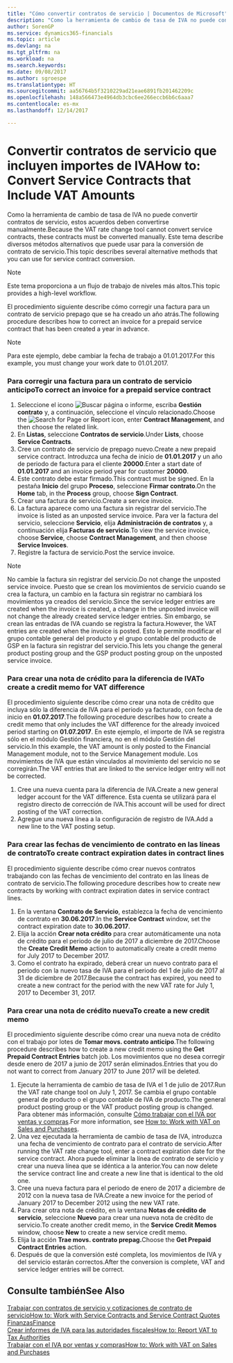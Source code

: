 ```yaml
---
title: "Cómo convertir contratos de servicio | Documentos de Microsoft"
description: "Como la herramienta de cambio de tasa de IVA no puede convertir contratos de servicio, estos acuerdos deben convertirse manualmente. Este tema describe diversos métodos alternativos que puede usar para la conversión de contrato de servicio."
author: SorenGP
ms.service: dynamics365-financials
ms.topic: article
ms.devlang: na
ms.tgt_pltfrm: na
ms.workload: na
ms.search.keywords: 
ms.date: 09/08/2017
ms.author: sgroespe
ms.translationtype: HT
ms.sourcegitcommit: aa56764b5f3210229ad21eae6891fb201462209c
ms.openlocfilehash: 148a566473e4964db3cbc6ee266eccb6b6c6aaa7
ms.contentlocale: es-mx
ms.lasthandoff: 12/14/2017

---
```

# <a name="how-to-convert-service-contracts-that-include-vat-amounts"></a><span data-ttu-id="b27a9-104">Convertir contratos de servicio que incluyen importes de IVA</span><span class="sxs-lookup"><span data-stu-id="b27a9-104">How to: Convert Service Contracts that Include VAT Amounts</span></span>
<span data-ttu-id="b27a9-105">Como la herramienta de cambio de tasa de IVA no puede convertir contratos de servicio, estos acuerdos deben convertirse manualmente.</span><span class="sxs-lookup"><span data-stu-id="b27a9-105">Because the VAT rate change tool cannot convert service contracts, these contracts must be converted manually.</span></span> <span data-ttu-id="b27a9-106">Este tema describe diversos métodos alternativos que puede usar para la conversión de contrato de servicio.</span><span class="sxs-lookup"><span data-stu-id="b27a9-106">This topic describes several alternative methods that you can use for service contract conversion.</span></span>  

> [!NOTE]  
>  <span data-ttu-id="b27a9-107">Este tema proporciona a un flujo de trabajo de niveles más altos.</span><span class="sxs-lookup"><span data-stu-id="b27a9-107">This topic provides a high-level workflow.</span></span>  

 <span data-ttu-id="b27a9-108">El procedimiento siguiente describe cómo corregir una factura para un contrato de servicio prepago que se ha creado un año atrás.</span><span class="sxs-lookup"><span data-stu-id="b27a9-108">The following procedure describes how to correct an invoice for a prepaid service contract that has been created a year in advance.</span></span>  

> [!NOTE]  
>  <span data-ttu-id="b27a9-109">Para este ejemplo, debe cambiar la fecha de trabajo a 01.01.2017.</span><span class="sxs-lookup"><span data-stu-id="b27a9-109">For this example, you must change your work date to 01.01.2017.</span></span>  

### <a name="to-correct-an-invoice-for-a-prepaid-service-contract"></a><span data-ttu-id="b27a9-110">Para corregir una factura para un contrato de servicio anticipo</span><span class="sxs-lookup"><span data-stu-id="b27a9-110">To correct an invoice for a prepaid service contract</span></span>  
1. <span data-ttu-id="b27a9-111">Seleccione el icono ![Buscar página o informe](media/ui-search/search_small.png "icono Buscar página o informe"), escriba **Gestión contrato** y, a continuación, seleccione el vínculo relacionado.</span><span class="sxs-lookup"><span data-stu-id="b27a9-111">Choose the ![Search for Page or Report](media/ui-search/search_small.png "Search for Page or Report icon") icon, enter **Contract Management**, and then choose the related link.</span></span>  
2. <span data-ttu-id="b27a9-112">En **Listas**, seleccione **Contratos de servicio**.</span><span class="sxs-lookup"><span data-stu-id="b27a9-112">Under **Lists**, choose **Service Contracts**.</span></span>  
3. <span data-ttu-id="b27a9-113">Cree un contrato de servicio de prepago nuevo.</span><span class="sxs-lookup"><span data-stu-id="b27a9-113">Create a new prepaid service contract.</span></span> <span data-ttu-id="b27a9-114">Introduzca una fecha de inicio de **01.01.2017** y un año de periodo de factura para el cliente **20000**.</span><span class="sxs-lookup"><span data-stu-id="b27a9-114">Enter a start date of **01.01.2017** and an invoice period year for customer **20000**.</span></span>  
4. <span data-ttu-id="b27a9-115">Este contrato debe estar firmado.</span><span class="sxs-lookup"><span data-stu-id="b27a9-115">This contract must be signed.</span></span> <span data-ttu-id="b27a9-116">En la pestaña **Inicio** del grupo **Proceso**, seleccione **Firmar contrato**.</span><span class="sxs-lookup"><span data-stu-id="b27a9-116">On the **Home** tab, in the **Process** group, choose **Sign Contract**.</span></span>  
5. <span data-ttu-id="b27a9-117">Crear una factura de servicio.</span><span class="sxs-lookup"><span data-stu-id="b27a9-117">Create a service invoice.</span></span>
6. <span data-ttu-id="b27a9-118">La factura aparece como una factura sin registrar del servicio.</span><span class="sxs-lookup"><span data-stu-id="b27a9-118">The invoice is listed as an unposted service invoice.</span></span> <span data-ttu-id="b27a9-119">Para ver la factura del servicio, seleccione **Servicio**, elija **Administración de contratos** y, a continuación elija **Facturas de servicio**.</span><span class="sxs-lookup"><span data-stu-id="b27a9-119">To view the service invoice, choose **Service**, choose **Contract Management**, and then choose **Service Invoices**.</span></span>  
7. <span data-ttu-id="b27a9-120">Registre la factura de servicio.</span><span class="sxs-lookup"><span data-stu-id="b27a9-120">Post the service invoice.</span></span>  

> [!NOTE]  
>  <span data-ttu-id="b27a9-121">No cambie la factura sin registrar del servicio.</span><span class="sxs-lookup"><span data-stu-id="b27a9-121">Do not change the unposted service invoice.</span></span> <span data-ttu-id="b27a9-122">Puesto que se crean los movimientos de servicio cuando se crea la factura, un cambio en la factura sin registrar no cambiará los movimientos ya creados del servicio.</span><span class="sxs-lookup"><span data-stu-id="b27a9-122">Since the service ledger entries are created when the invoice is created, a change in the unposted invoice will not change the already created service ledger entries.</span></span> <span data-ttu-id="b27a9-123">Sin embargo, se crean las entradas de IVA cuando se registra la factura.</span><span class="sxs-lookup"><span data-stu-id="b27a9-123">However, the VAT entries are created when the invoice is posted.</span></span> <span data-ttu-id="b27a9-124">Esto le permite modificar el grupo contable general del producto y el grupo contable del producto de GSP en la factura sin registrar del servicio.</span><span class="sxs-lookup"><span data-stu-id="b27a9-124">This lets you change the general product posting group and the GSP product posting group on the unposted service invoice.</span></span>  

### <a name="to-create-a-credit-memo-for-vat-difference"></a><span data-ttu-id="b27a9-125">Para crear una nota de crédito para la diferencia de IVA</span><span class="sxs-lookup"><span data-stu-id="b27a9-125">To create a credit memo for VAT difference</span></span>  
<span data-ttu-id="b27a9-126">El procedimiento siguiente describe cómo crear una nota de crédito que incluya sólo la diferencia de IVA para el periodo ya facturado, con fecha de inicio en **01.07.2017**.</span><span class="sxs-lookup"><span data-stu-id="b27a9-126">The following procedure describes how to create a credit memo that only includes the VAT difference for the already invoiced period starting on **01.07.2017**.</span></span> <span data-ttu-id="b27a9-127">En este ejemplo, el importe de IVA se registra sólo en el módulo Gestión financiera, no en el módulo Gestión del servicio.</span><span class="sxs-lookup"><span data-stu-id="b27a9-127">In this example, the VAT amount is only posted to the Financial Management module, not to the Service Management module.</span></span> <span data-ttu-id="b27a9-128">Los movimientos de IVA que están vinculados al movimiento del servicio no se corregirán.</span><span class="sxs-lookup"><span data-stu-id="b27a9-128">The VAT entries that are linked to the service ledger entry will not be corrected.</span></span>  

1. <span data-ttu-id="b27a9-129">Cree una nueva cuenta para la diferencia de IVA.</span><span class="sxs-lookup"><span data-stu-id="b27a9-129">Create a new general ledger account for the VAT difference.</span></span> <span data-ttu-id="b27a9-130">Esta cuenta se utilizará para el registro directo de corrección de IVA.</span><span class="sxs-lookup"><span data-stu-id="b27a9-130">This account will be used for direct posting of the VAT correction.</span></span>  
2. <span data-ttu-id="b27a9-131">Agregue una nueva línea a la configuración de registro de IVA.</span><span class="sxs-lookup"><span data-stu-id="b27a9-131">Add a new line to the VAT posting setup.</span></span>  

### <a name="to-create-contract-expiration-dates-in-contract-lines"></a><span data-ttu-id="b27a9-132">Para crear las fechas de vencimiento de contrato en las líneas de contrato</span><span class="sxs-lookup"><span data-stu-id="b27a9-132">To create contract expiration dates in contract lines</span></span>  
<span data-ttu-id="b27a9-133">El procedimiento siguiente describe cómo crear nuevos contratos trabajando con las fechas de vencimiento del contrato en las líneas de contrato de servicio.</span><span class="sxs-lookup"><span data-stu-id="b27a9-133">The following procedure describes how to create new contracts by working with contract expiration dates in service contract lines.</span></span>  

1. <span data-ttu-id="b27a9-134">En la ventana **Contrato de Servicio**, establezca la fecha de vencimiento de contrato en **30.06.2017**.</span><span class="sxs-lookup"><span data-stu-id="b27a9-134">In the **Service Contract** window, set the contract expiration date to **30.06.2017**.</span></span>  
2. <span data-ttu-id="b27a9-135">Elija la acción **Crear nota crédito** para crear automáticamente una nota de crédito para el periodo de julio de 2017 a diciembre de 2017.</span><span class="sxs-lookup"><span data-stu-id="b27a9-135">Choose the **Create Credit Memo** action to automatically create a credit memo for July 2017 to December 2017.</span></span>  
3. <span data-ttu-id="b27a9-136">Como el contrato ha expirado, deberá crear un nuevo contrato para el periodo con la nuevo tasa de IVA para el periodo del 1 de julio de 2017 al 31 de diciembre de 2017.</span><span class="sxs-lookup"><span data-stu-id="b27a9-136">Because the contract has expired, you need to create a new contract for the period with the new VAT rate for July 1, 2017 to December 31, 2017.</span></span>  

### <a name="to-create-a-new-credit-memo"></a><span data-ttu-id="b27a9-137">Para crear una nota de crédito nueva</span><span class="sxs-lookup"><span data-stu-id="b27a9-137">To create a new credit memo</span></span>  
<span data-ttu-id="b27a9-138">El procedimiento siguiente describe cómo crear una nueva nota de crédito con el trabajo por lotes de **Tomar movs. contrato anticipo**.</span><span class="sxs-lookup"><span data-stu-id="b27a9-138">The following procedure describes how to create a new credit memo using the **Get Prepaid Contract Entries** batch job.</span></span> <span data-ttu-id="b27a9-139">Los movimientos que no desea corregir desde enero de 2017 a junio de 2017 serán eliminados.</span><span class="sxs-lookup"><span data-stu-id="b27a9-139">Entries that you do not want to correct from January 2017 to June 2017 will be deleted.</span></span>  

1. <span data-ttu-id="b27a9-140">Ejecute la herramienta de cambio de tasa de IVA el 1 de julio de 2017.</span><span class="sxs-lookup"><span data-stu-id="b27a9-140">Run the VAT rate change tool on July 1, 2017.</span></span> <span data-ttu-id="b27a9-141">Se cambia el grupo contable general de producto o el grupo contable de IVA de producto.</span><span class="sxs-lookup"><span data-stu-id="b27a9-141">The general product posting group or the VAT product posting group is changed.</span></span> <span data-ttu-id="b27a9-142">Para obtener más información, consulte [Cómo trabajar con el IVA por ventas y compras](finance-work-with-vat.md).</span><span class="sxs-lookup"><span data-stu-id="b27a9-142">For more information, see [How to: Work with VAT on Sales and Purchases](finance-work-with-vat.md).</span></span>  
2. <span data-ttu-id="b27a9-143">Una vez ejecutada la herramienta de cambio de tasa de IVA, introduzca una fecha de vencimiento de contrato para el contrato de servicio.</span><span class="sxs-lookup"><span data-stu-id="b27a9-143">After running the VAT rate change tool, enter a contract expiration date for the service contract.</span></span> <span data-ttu-id="b27a9-144">Ahora puede eliminar la línea de contrato de servicio y crear una nueva línea que se idéntica a la anterior.</span><span class="sxs-lookup"><span data-stu-id="b27a9-144">You can now delete the service contract line and create a new line that is identical to the old one.</span></span>  
3. <span data-ttu-id="b27a9-145">Cree una nueva factura para el periodo de enero de 2017 a diciembre de 2012 con la nueva tasa de IVA.</span><span class="sxs-lookup"><span data-stu-id="b27a9-145">Create a new invoice for the period of January 2017 to December 2012 using the new VAT rate.</span></span>  
4. <span data-ttu-id="b27a9-146">Para crear otra nota de crédito, en la ventana **Notas de crédito de servicio**, seleccione **Nuevo** para crear una nueva nota de crédito de servicio.</span><span class="sxs-lookup"><span data-stu-id="b27a9-146">To create another credit memo, in the **Service Credit Memos** window, choose **New** to create a new service credit memo.</span></span>  
5. <span data-ttu-id="b27a9-147">Elija la acción **Trae movs. contrato prepag.**</span><span class="sxs-lookup"><span data-stu-id="b27a9-147">Choose the **Get Prepaid Contract Entries** action.</span></span>  
6. <span data-ttu-id="b27a9-148">Después de que la conversión esté completa, los movimientos de IVA y del servicio estarán correctos.</span><span class="sxs-lookup"><span data-stu-id="b27a9-148">After the conversion is complete, VAT and service ledger entries will be correct.</span></span>  

## <a name="see-also"></a><span data-ttu-id="b27a9-149">Consulte también</span><span class="sxs-lookup"><span data-stu-id="b27a9-149">See Also</span></span>  
[<span data-ttu-id="b27a9-150">Trabajar con contratos de servicio y cotizaciones de contrato de servicio</span><span class="sxs-lookup"><span data-stu-id="b27a9-150">How to: Work with Service Contracts and Service Contract Quotes</span></span>](service-how-to-create-service-contracts-and-service-contract-quotes.md)  
[<span data-ttu-id="b27a9-151">Finanzas</span><span class="sxs-lookup"><span data-stu-id="b27a9-151">Finance</span></span>](finance.md)  
[<span data-ttu-id="b27a9-152">Crear informes de IVA para las autoridades fiscales</span><span class="sxs-lookup"><span data-stu-id="b27a9-152">How to: Report VAT to Tax Authorities</span></span>](finance-how-report-vat.md)  
[<span data-ttu-id="b27a9-153">Trabajar con el IVA por ventas y compras</span><span class="sxs-lookup"><span data-stu-id="b27a9-153">How to: Work with VAT on Sales and Purchases</span></span>](finance-work-with-vat.md)  

